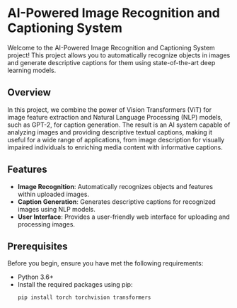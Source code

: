 # AI-Powered Image Recognition and Captioning System

Welcome to the AI-Powered Image Recognition and Captioning System project! This project allows you to automatically recognize objects in images and generate descriptive captions for them using state-of-the-art deep learning models.


## Overview

In this project, we combine the power of Vision Transformers (ViT) for image feature extraction and Natural Language Processing (NLP) models, such as GPT-2, for caption generation. The result is an AI system capable of analyzing images and providing descriptive textual captions, making it useful for a wide range of applications, from image description for visually impaired individuals to enriching media content with informative captions.

## Features

- **Image Recognition**: Automatically recognizes objects and features within uploaded images.
- **Caption Generation**: Generates descriptive captions for recognized images using NLP models.
- **User Interface**: Provides a user-friendly web interface for uploading and processing images.

## Prerequisites

Before you begin, ensure you have met the following requirements:

- Python 3.6+
- Install the required packages using pip:
  ```bash
  pip install torch torchvision transformers
